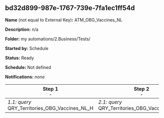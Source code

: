 ## bd32d899-987e-1767-739e-7fa1ec1ff54d

**Name** (not equal to External Key)**:** ATM_OBG_Vaccines_NL

**Description:** n/a

**Folder:** my automations/2.Business/Tests/

**Started by:** Schedule

**Status:** Ready

**Schedule:** Not defined

**Notifications:** _none_


| Step 1<br>_<small>-</small>_ | Step 2<br>_<small>-</small>_ | Step 3<br>_<small>-</small>_ | Step 4<br>_<small>-</small>_ | Step 5<br>_<small>-</small>_ |
| --- | --- | --- | --- | --- |
| _1.1: query_<br>QRY_Territories_OBG_Vaccines_NL_H | _2.1: query_<br>QRY_Territories_OBG_Vaccines_NL_M | _3.1: query_<br>QRY_Territories_OBG_Vaccines_NL_L | _4.1: query_<br>QRY_Gaming_ZonaZero_OBG | _5.1: query_<br>QRY_Gaming_ZonaZero_NR |

